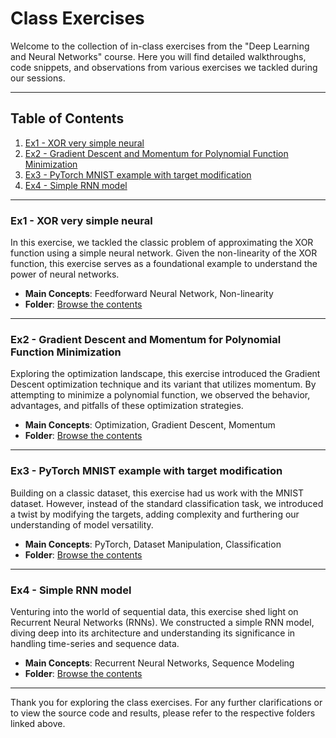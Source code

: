 # Class Exercises

Welcome to the collection of in-class exercises from the "Deep Learning and Neural Networks" course. Here you will find detailed walkthroughs, code snippets, and observations from various exercises we tackled during our sessions.

---

## Table of Contents

1. [Ex1 - XOR very simple neural](#ex1)
2. [Ex2 - Gradient Descent and Momentum for Polynomial Function Minimization](#ex2)
3. [Ex3 - PyTorch MNIST example with target modification](#ex3)
4. [Ex4 - Simple RNN model](#ex4)

---

### <a name="ex1"></a>Ex1 - XOR very simple neural

In this exercise, we tackled the classic problem of approximating the XOR function using a simple neural network. Given the non-linearity of the XOR function, this exercise serves as a foundational example to understand the power of neural networks.

- **Main Concepts**: Feedforward Neural Network, Non-linearity
- **Folder**: [Browse the contents](./Ex1/)

---

### <a name="ex2"></a>Ex2 - Gradient Descent and Momentum for Polynomial Function Minimization

Exploring the optimization landscape, this exercise introduced the Gradient Descent optimization technique and its variant that utilizes momentum. By attempting to minimize a polynomial function, we observed the behavior, advantages, and pitfalls of these optimization strategies.

- **Main Concepts**: Optimization, Gradient Descent, Momentum
- **Folder**: [Browse the contents](./Ex2/)

---

### <a name="ex3"></a>Ex3 - PyTorch MNIST example with target modification

Building on a classic dataset, this exercise had us work with the MNIST dataset. However, instead of the standard classification task, we introduced a twist by modifying the targets, adding complexity and furthering our understanding of model versatility.

- **Main Concepts**: PyTorch, Dataset Manipulation, Classification
- **Folder**: [Browse the contents](./Ex3/)

---

### <a name="ex4"></a>Ex4 - Simple RNN model

Venturing into the world of sequential data, this exercise shed light on Recurrent Neural Networks (RNNs). We constructed a simple RNN model, diving deep into its architecture and understanding its significance in handling time-series and sequence data.

- **Main Concepts**: Recurrent Neural Networks, Sequence Modeling
- **Folder**: [Browse the contents](./Ex4/)

---

Thank you for exploring the class exercises. For any further clarifications or to view the source code and results, please refer to the respective folders linked above.